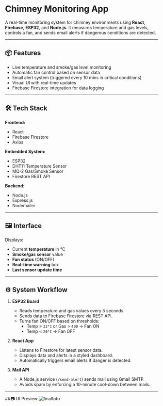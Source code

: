 # Chimney Monitoring App

A real-time monitoring system for chimney environments using **React**, **Firebase**, **ESP32**, and **Node.js**. It measures temperature and gas levels, controls a fan, and sends email alerts if dangerous conditions are detected.

---

## 📦 Features

-  Live temperature and smoke/gas level monitoring
-  Automatic fan control based on sensor data
-  Email alert system (triggered every 10 mins in critical conditions)
-  Visual UI with real-time updates
-  Firebase Firestore integration for data logging

---

## 🛠️ Tech Stack

**Frontend:**
- React
- Firebase Firestore
- Axios

**Embedded System:**
- ESP32
- DHT11 Temperature Sensor
- MQ-2 Gas/Smoke Sensor
- Firestore REST API

**Backend:**
- Node.js
- Express.js
- Nodemailer

---

## 🖼️ Interface

Displays:
- Current **temperature** in °C
- **Smoke/gas sensor** value
- **Fan status** (ON/OFF)
- **Real-time warning** box
- **Last sensor update time**

---

## ⚙️ System Workflow

1. **ESP32 Board**
   - Reads temperature and gas values every 5 seconds.
   - Sends data to Firebase Firestore via REST API.
   - Turns fan ON/OFF based on thresholds:
     - Temp > `32°C` or Gas > `400` → Fan ON
     - Temp < `20°C` → Fan OFF

2. **React App**
   - Listens to Firestore for latest sensor data.
   - Displays data and alerts in a styled dashboard.
   - Automatically triggers email alerts if danger is detected.

3. **Mail API**
   - A Node.js service (`/send-alert`) sends mail using Gmail SMTP.
   - Avoids spam by enforcing a 10-minute cool-down between mails.

---


##📷 UI Preview
![finalfoto](https://github.com/user-attachments/assets/a8e979a8-bfc2-4d32-a3e2-0083fed8bd79)

